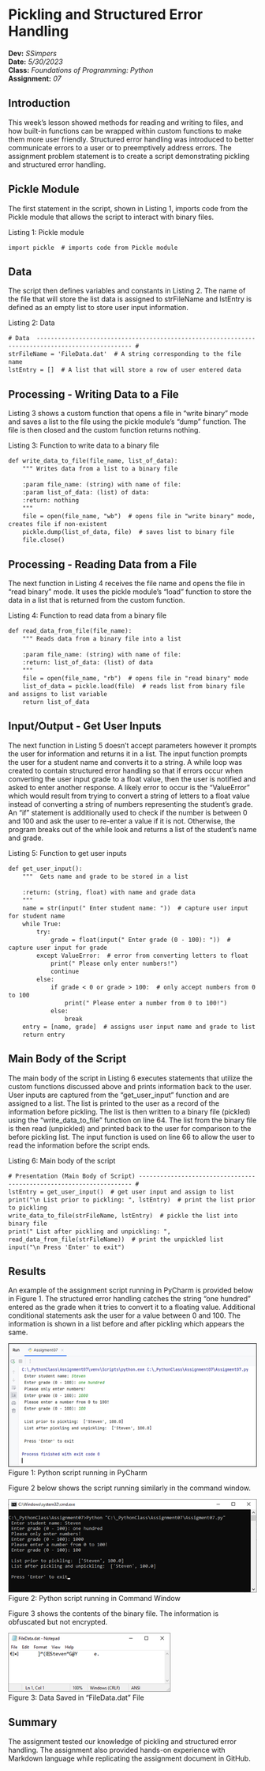 # Pickling and Structured Error Handling
**Dev:** *SSimpers*  
**Date:** *5/30/2023*  
**Class:** *Foundations of Programming: Python*  
**Assignment:** *07*  

## Introduction
This week’s lesson showed methods for reading and writing to files, and how built-in functions can be wrapped within custom functions to make them more user friendly.  Structured error handling was introduced to better communicate errors to a user or to preemptively address errors.  The assignment problem statement is to create a script demonstrating pickling and structured error handling.

## Pickle Module
The first statement in the script, shown in Listing 1, imports code from the Pickle module that allows the script to interact with binary files.

Listing 1: Pickle module
```
import pickle  # imports code from Pickle module
```

## Data
The script then defines variables and constants in Listing 2.  The name of the file that will store the list data is assigned to strFileName and lstEntry is defined as an empty list to store user input information.

Listing 2: Data
```
# Data  ------------------------------------------------------------------------------------------------- #
strFileName = 'FileData.dat'  # A string corresponding to the file name
lstEntry = []  # A list that will store a row of user entered data
```

## Processing - Writing Data to a File
Listing 3 shows a custom function that opens a file in “write binary” mode and saves a list to the file using the pickle module’s “dump” function.  The file is then closed and the custom function returns nothing.

Listing 3: Function to write data to a binary file
```
def write_data_to_file(file_name, list_of_data):
    """ Writes data from a list to a binary file

    :param file_name: (string) with name of file:
    :param list_of_data: (list) of data:
    :return: nothing
    """
    file = open(file_name, "wb")  # opens file in "write binary" mode, creates file if non-existent
    pickle.dump(list_of_data, file)  # saves list to binary file
    file.close()
```

## Processing - Reading Data from a File
The next function in Listing 4 receives the file name and opens the file in “read binary” mode.  It uses the pickle module’s “load” function to store the data in a list that is returned from the custom function.

Listing 4: Function to read data from a binary file
```
def read_data_from_file(file_name):
    """ Reads data from a binary file into a list

    :param file_name: (string) with name of file:
    :return: list_of_data: (list) of data
    """
    file = open(file_name, "rb")  # opens file in "read binary" mode
    list_of_data = pickle.load(file)  # reads list from binary file and assigns to list variable
    return list_of_data
```

## Input/Output - Get User Inputs
The next function in Listing 5 doesn’t accept parameters however it prompts the user for information and returns it in a list.  The input function prompts the user for a student name and converts it to a string.  A while loop was created to contain structured error handling so that if errors occur when converting the user input grade to a float value, then the user is notified and asked to enter another response.  A likely error to occur is the “ValueError” which would result from trying to convert a string of letters to a float value instead of converting a string of numbers representing the student’s grade.  An “if” statement is additionally used to check if the number is between 0 and 100 and ask the user to re-enter a value if it is not.  Otherwise, the program breaks out of the while look and returns a list of the student’s name and grade.

Listing 5: Function to get user inputs
```
def get_user_input():
    """  Gets name and grade to be stored in a list

    :return: (string, float) with name and grade data
    """
    name = str(input(" Enter student name: "))  # capture user input for student name
    while True:
        try:
            grade = float(input(" Enter grade (0 - 100): "))  # capture user input for grade
        except ValueError:  # error from converting letters to float
            print(" Please only enter numbers!")
            continue
        else:
            if grade < 0 or grade > 100:  # only accept numbers from 0 to 100
                print(" Please enter a number from 0 to 100!")
            else:
                break
    entry = [name, grade]  # assigns user input name and grade to list
    return entry
```

## Main Body of the Script
The main body of the script in Listing 6 executes statements that utilize the custom functions discussed above and prints information back to the user.  User inputs are captured from the “get_user_input” function and are assigned to a list.  The list is printed to the user as a record of the information before pickling.  The list is then written to a binary file (pickled) using the “write_data_to_file” function on line 64.  The list from the binary file is then read (unpickled) and printed back to the user for comparison to the before pickling list.  The input function is used on line 66 to allow the user to read the information before the script ends.

Listing 6: Main body of the script
```
# Presentation (Main Body of Script) -------------------------------------------------------------------- #
lstEntry = get_user_input()  # get user input and assign to list
print("\n List prior to pickling: ", lstEntry)  # print the list prior to pickling
write_data_to_file(strFileName, lstEntry)  # pickle the list into binary file
print(" List after pickling and unpickling: ", read_data_from_file(strFileName))  # print the unpickled list
input("\n Press 'Enter' to exit")
```

## Results
An example of the assignment script running in PyCharm is provided below in Figure 1.  The structured error handling catches the string “one hundred” entered as the grade when it tries to convert it to a floating value.  Additional conditional statements ask the user for a value between 0 and 100.  The information is shown in a list before and after pickling which appears the same.

![Figure 1](/docs/Figure1.png "Figure 1")  
Figure 1: Python script running in PyCharm

Figure 2 below shows the script running similarly in the command window.

![Figure 2](/docs/Figure2.png "Figure 2")  
Figure 2: Python script running in Command Window

Figure 3 shows the contents of the binary file.  The information is obfuscated but not encrypted.

![Figure 3](/docs/Figure3.png "Figure 3")  
Figure 3: Data Saved in “FileData.dat” File

## Summary
The assignment tested our knowledge of pickling and structured error handling.  The assignment also provided hands-on experience with Markdown language while replicating the assignment document in GitHub.
